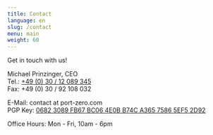 ```yaml
---
title: Contact
language: en
slug: /contact
menu: main
weight: 60
---
```


<p class="lead">
  Get in touch with us!
</p>

Michael Prinzinger, CEO\
Tel.: [+49 (0) 30 / 12 089 345](tel:00493012089345)\
Fax: +49 (0) 30 / 92 108 032

E-Mail: contact at port-zero.com\
PGP Key: [0682 3089 FB67 BC06 4E0B B74C A365 7586 5EF5 2D92](/pubkey.asc)

Office Hours: Mon - Fri, 10am - 6pm